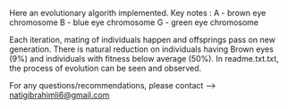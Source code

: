 Here an evolutionary algorith implemented. Key notes :
A - brown eye chromosome 
B - blue eye chromosome
G - green eye chromosome

Each iteration, mating of individuals happen and offsprings pass on new generation. There is natural reduction on individuals having Brown eyes (9%) and individuals with fitness below average (50%). 
In readme.txt.txt, the process of evolution can be seen and observed.

For any questions/recommendations, please contact --> natigibrahimli6@gmail.com
